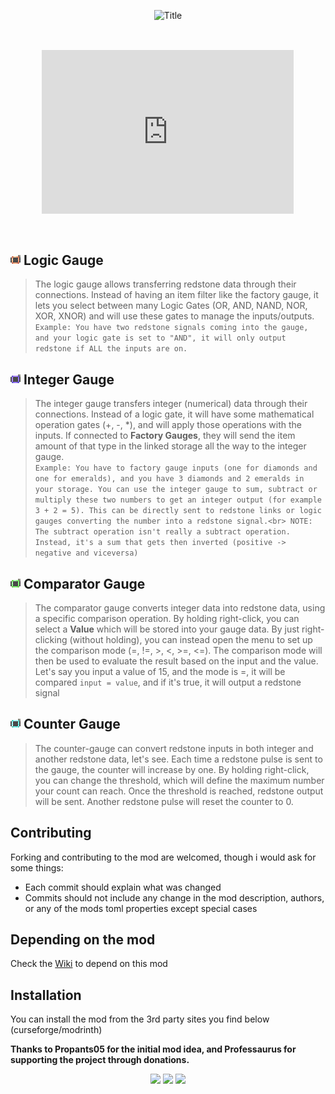 <p align="center">
  <img src="https://raw.githubusercontent.com/LIUKRAST/CreateExtraGauges/refs/heads/master/page/title.png"  alt="Title"/>
</p>

<div style="position: relative; width: 100%; max-width: 100%; aspect-ratio: 1280 / 832; background-image: url('https://raw.githubusercontent.com/LIUKRAST/CreateExtraGauges/refs/heads/master/page/expanded_crafting.png'); background-size: cover; background-position: center;">
  <iframe src="https://youtu.be/bXDiJp56Sbg?si=L0WsYffnDONz5hE1"
          frameborder="0"
          allowfullscreen
          style="position: absolute; top: 10%; left: 10%; width: 80%; height: 80%;">
  </iframe>
</div>

## ![Logic Gauge](page/logic_gauge.png) Logic Gauge
> The logic gauge allows transferring redstone data through their connections.
> Instead of having an item filter like the factory gauge,
> it lets you select between many Logic Gates (OR, AND, NAND, NOR, XOR, XNOR)
> and will use these gates to manage the inputs/outputs.<br>
> `Example: You have two redstone signals coming into the gauge, and your logic gate is set to "AND",
> it will only output redstone if ALL the inputs are on.`

## ![Integer Gauge](page/integer_gauge.png) Integer Gauge
> The integer gauge transfers integer (numerical) data through their connections.
> Instead of a logic gate, it will have some mathematical operation gates (+, -, *),
> and will apply those operations with the inputs.
> If connected to **Factory Gauges**,
> they will send the item amount of that type in the linked storage all the way to the integer gauge.<br>
> `Example: You have to factory gauge inputs (one for diamonds and one for emeralds), and you have 3 diamonds and 2 emeralds in your storage.
> You can use the integer gauge to sum, subtract or multiply these two numbers to get an integer output (for example 3 + 2 = 5). This can be directly sent to redstone links or logic gauges converting the number into a redstone signal.<br>
> NOTE: The subtract operation isn't really a subtract operation. Instead, it's a sum that gets then inverted (positive -> negative and viceversa)`

## ![Comparator Gauge](page/comparator_gauge.png) Comparator Gauge
> The comparator gauge converts integer data into redstone data, using a specific comparison operation.
> By holding right-click, you can select a **Value** which will be stored into your gauge data.
> By just right-clicking (without holding),
> you can instead open the menu to set up the comparison mode (=, !=, >, <, >=, <=).
> The comparison mode will then be used to evaluate the result based on the input and the value.
> Let's say you input a value of 15, and the mode is =, it will be compared `input = value`, and if it's true,
> it will output a redstone signal

## ![Counter Gauge](page/counter_gauge.png) Counter Gauge
> The counter-gauge can convert redstone inputs in both integer and another redstone data,
> let's see.
> Each time a redstone pulse is sent to the gauge, the counter will increase by one.
> By holding right-click, you can change the threshold,
> which will define the maximum number your count can reach.
> Once the threshold is reached, redstone output will be sent.
> Another redstone pulse will reset the counter to 0.

## Contributing

Forking and contributing to the mod are welcomed, though i would ask for some things:
- Each commit should explain what was changed 
- Commits should not include any change in the mod description, authors, or any of the mods toml properties except special cases

## Depending on the mod
Check the [Wiki](https://github.com/LIUKRAST/CreateExtraGauges/wiki) to depend on this mod


## Installation
You can install the mod from the 3rd party sites you find below (curseforge/modrinth) 

**Thanks to Propants05 for the initial mod idea, and Professaurus for supporting the project through donations.**
<p align="center">
<a href="https://discord.gg/pvn8zg9bNY"><img src="http://play.liukrast.net/discord.png" onmouseover="this.src='http://play.liukrast.net/discord_hovered.png'" onmouseout="this.src='http://play.liukrast.net/discord.png'" width="160" style="image-rendering: pixelated"/></a>
<a href="https://modrinth.com/mod/extra-gauges"><img src="http://play.liukrast.net/modrinth.png" onmouseover="this.src='http://play.liukrast.net/modrinth_hovered.png'" onmouseout="this.src='http://play.liukrast.net/modrinth.png'" width="160" style="image-rendering: pixelated"/></a>
<a href="https://www.curseforge.com/minecraft/mc-mods/create-extra-gauges"><img src="http://play.liukrast.net/curseforge.png" onmouseover="this.src='http://play.liukrast.net/curseforge_hovered.png'" onmouseout="this.src='http://play.liukrast.net/curseforge.png'" width="160" style="image-rendering: pixelated"/></a>
</p>
